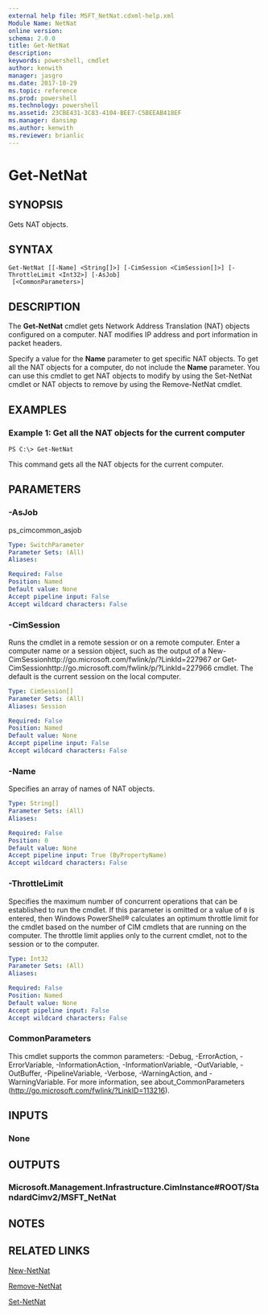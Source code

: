 ```yaml
---
external help file: MSFT_NetNat.cdxml-help.xml
Module Name: NetNat
online version: 
schema: 2.0.0
title: Get-NetNat
description: 
keywords: powershell, cmdlet
author: kenwith
manager: jasgro
ms.date: 2017-10-29
ms.topic: reference
ms.prod: powershell
ms.technology: powershell
ms.assetid: 23CBE431-3C83-4104-BEE7-C5BEEAB418EF
ms.manager: dansimp
ms.author: kenwith
ms.reviewer: brianlic
---
```


# Get-NetNat

## SYNOPSIS
Gets NAT objects.

## SYNTAX

```
Get-NetNat [[-Name] <String[]>] [-CimSession <CimSession[]>] [-ThrottleLimit <Int32>] [-AsJob]
 [<CommonParameters>]
```

## DESCRIPTION
The **Get-NetNat** cmdlet gets Network Address Translation (NAT) objects configured on a computer.
NAT modifies IP address and port information in packet headers.

Specify a value for the **Name** parameter to get specific NAT objects.
To get all the NAT objects for a computer, do not include the **Name** parameter.
You can use this cmdlet to get NAT objects to modify by using the Set-NetNat cmdlet or NAT objects to remove by using the Remove-NetNat cmdlet.

## EXAMPLES

### Example 1: Get all the NAT objects for the current computer
```
PS C:\> Get-NetNat
```

This command gets all the NAT objects for the current computer.

## PARAMETERS

### -AsJob
ps_cimcommon_asjob

```yaml
Type: SwitchParameter
Parameter Sets: (All)
Aliases: 

Required: False
Position: Named
Default value: None
Accept pipeline input: False
Accept wildcard characters: False
```

### -CimSession
Runs the cmdlet in a remote session or on a remote computer.
Enter a computer name or a session object, such as the output of a New-CimSessionhttp://go.microsoft.com/fwlink/p/?LinkId=227967 or Get-CimSessionhttp://go.microsoft.com/fwlink/p/?LinkId=227966 cmdlet.
The default is the current session on the local computer.

```yaml
Type: CimSession[]
Parameter Sets: (All)
Aliases: Session

Required: False
Position: Named
Default value: None
Accept pipeline input: False
Accept wildcard characters: False
```

### -Name
Specifies an array of names of NAT objects.

```yaml
Type: String[]
Parameter Sets: (All)
Aliases: 

Required: False
Position: 0
Default value: None
Accept pipeline input: True (ByPropertyName)
Accept wildcard characters: False
```

### -ThrottleLimit
Specifies the maximum number of concurrent operations that can be established to run the cmdlet.
If this parameter is omitted or a value of `0` is entered, then Windows PowerShell® calculates an optimum throttle limit for the cmdlet based on the number of CIM cmdlets that are running on the computer.
The throttle limit applies only to the current cmdlet, not to the session or to the computer.

```yaml
Type: Int32
Parameter Sets: (All)
Aliases: 

Required: False
Position: Named
Default value: None
Accept pipeline input: False
Accept wildcard characters: False
```

### CommonParameters
This cmdlet supports the common parameters: -Debug, -ErrorAction, -ErrorVariable, -InformationAction, -InformationVariable, -OutVariable, -OutBuffer, -PipelineVariable, -Verbose, -WarningAction, and -WarningVariable. For more information, see about_CommonParameters (http://go.microsoft.com/fwlink/?LinkID=113216).

## INPUTS

### None

## OUTPUTS

### Microsoft.Management.Infrastructure.CimInstance#ROOT/StandardCimv2/MSFT_NetNat

## NOTES

## RELATED LINKS

[New-NetNat](./New-NetNat.md)

[Remove-NetNat](./Remove-NetNat.md)

[Set-NetNat](./Set-NetNat.md)

